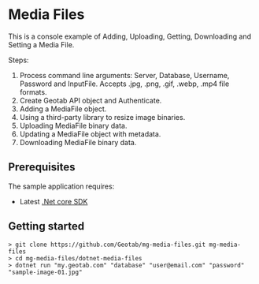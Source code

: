 # Media Files

This is a console example of Adding, Uploading, Getting, Downloading and Setting a Media File.

Steps:

1. Process command line arguments: Server, Database, Username, Password and InputFile. Accepts .jpg, .png, .gif, .webp, .mp4 file formats.
1. Create Geotab API object and Authenticate.
1. Adding a MediaFile object.
1. Using a third-party library to resize image binaries.
1. Uploading MediaFile binary data.
1. Updating a MediaFile object with metadata.
1. Downloading MediaFile binary data.

## Prerequisites

The sample application requires:

- Latest [.Net core SDK](https://dot.net/core)

## Getting started

```shell
> git clone https://github.com/Geotab/mg-media-files.git mg-media-files
> cd mg-media-files/dotnet-media-files
> dotnet run "my.geotab.com" "database" "user@email.com" "password" "sample-image-01.jpg"
```
